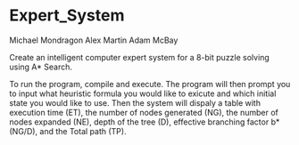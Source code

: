 # Expert_System
Michael Mondragon
Alex Martin
Adam McBay

Create an intelligent computer expert system for a 8-bit puzzle solving using A* Search. 

To run the program, compile and execute. The program will then prompt you to input what heuristic formula you would like to exicute and which initial state you would like to use. Then the system will dispaly a table with execution time (ET), the number of nodes generated (NG), 
the number of nodes expanded (NE), depth of the tree (D), effective branching factor b* (NG/D), and the Total path (TP). 
